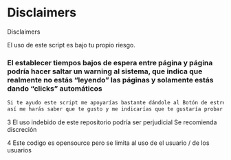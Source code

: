 # Disclaimers 

Disclaimers

El uso de este script es bajo tu propio riesgo. 
<br> <h3>El establecer tiempos bajos de espera entre página y página podría hacer saltar un warning al sistema, que indica que realmente no estás “leyendo” las páginas y solamente estás dando “clicks” automáticos
</h3>

```sh
Si te ayudo este script me apoyarías bastante dándole al Botón de estrellita del repositorio 
así me harás saber que te gusto y me indicarías que te gustaría probar más scripts de mi parte <3 
```
3 
El uso indebido de este repositorio podría ser perjudicial 
Se recomienda discreción

4 
Este codigo es opensource pero se limita al uso de el usuario / de los usuarios 